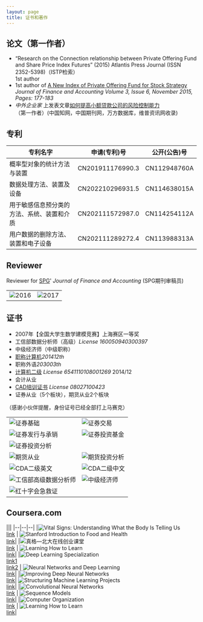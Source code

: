 ```yaml
---
layout: page
title: 证书和著作
---
```




## 论文（第一作者）
- “Research on the Connection relationship between Private Offering Fund and Share Price Index Futures” (2015) Atlantis Press Journal (ISSN 2352-5398)（ISTP检索）  
1st author
- 1st author of [A New Index of Private Offering Fund for Stock Strategy](
http://article.sciencepublishinggroup.com/html/10.11648.j.jfa.20150306.12.html#paper-keywords)  
*Journal of Finance and Accounting Volume 3, Issue 6, November 2015, Pages: 177-183*  
- *中外企业家* 上发表文章[如何提高小额贷款公司的风险控制能力](http://www.cnki.net/KCMS/detail/detail.aspx?QueryID=6&CurRec=1&recid=&filename=ZWQY201430051&dbname=CJFDLAST2015&dbcode=CJFQ&pr=&urlid=&yx=&uid=WEEvREcwSlJHSldSdnQ1YWloVytWUUFXNXMwSnYzeDdLUFNXMnU1ZXlJa1pqTW5la093SEwwTlNFV0dNeXFQRE13PT0=$9A4hF_YAuvQ5obgVAq)  
（第一作者）(中国知网，中国期刊网，万方数据库，维普资讯网收录)


## 专利





|专利名字|申请(专利)号|公开(公告)号|
|---|---|---|
|概率型对象的统计方法与装置 |	CN201911176990.3 | CN112948760A|
|数据处理方法、装置及设备 | CN202210296931.5 | CN114638015A
|用于敏感信息预分类的方法、系统、装置和介质 | CN202111572987.0 | CN114254112A
|用户数据的删除方法、装置和电子设备 | CN202111289272.4 | CN113988313A


<!--
http://www.innojoy.com/   郭飞+支付宝

提交中：
一种高效的删除深度学习模型中用户数据的方法
一种基于上下文过滤的实时脱敏技术
一种基于快速串匹配算法的实时脱敏技术
一种基于区块链和水印的数字资产可信流转方法 -->


## Reviewer

Reviewer for [SPG](http://www.sciencepublishinggroup.com/)' *Journal of Finance and Accounting*
(SPG期刊审稿员)

<!-- <table >
<tr><td>  <img width="600" height="800" src="http://www.guofei.site/public/img/2016.jpg"></td><td>  <img width="600" height="800" src="http://www.guofei.site/public/img/2017.jpg"></td></tr>
</table> -->


|||
|--|--|
|![2016](/pictures_for_blog/certification/spg/2016.jpg)|![2017](/pictures_for_blog/certification/spg/2017.jpg)|


## 证书
- 2007年【全国大学生数学建模竞赛】上海赛区一等奖
- 工信部数据分析师（高级）*License 160050940300397*
- 中级经济师（中级职称）
- [职称计算机](http://www.bjrbj.gov.cn/kwscore/login/notsign.htm)*201412th*
- 职称外语*203003th*
- [计算机二级](
http://chaxun.neea.edu.cn/examcenter/query.cn?op=doQueryResults&pram=certi)
*License 6541110108001269* 2014/12
- 会计从业
- [CAD培训证书](http://www.cadnet.cn/) *License 08027100423*
- 证券从业（5个板块），期货从业2个板块


（感谢小伙伴提醒，身份证号已经全部打上马赛克）  


|||
|--|--|
|![证券基础](/pictures_for_blog/certification/从业证/证券基础.jpg)|![证券交易](/pictures_for_blog/certification/从业证/证券交易.jpg)|
|![证券发行与承销](/pictures_for_blog/certification/从业证/证券发行与承销.jpg)|![证券投资基金](/pictures_for_blog/certification/从业证/证券投资基金.jpg)|
|![证券投资分析](/pictures_for_blog/certification/从业证/证券投资分析.jpg)|
|![期货从业](/pictures_for_blog/certification/从业证/期货从业.jpg)|![期货投资分析](/pictures_for_blog/certification/从业证/期货投资分析.jpg)|
|![CDA二级英文](/pictures_for_blog/certification/水证/CDA二级英文.jpg)|![CDA二级中文](/pictures_for_blog/certification/水证/CDA二级中文.jpg)|
|![工信部高级数据分析师](/pictures_for_blog/certification/水证/工信部高级数据分析师.jpg)|![中级经济师](/pictures_for_blog/certification/水证/中级经济师.jpg)|
|![红十字会急救证](https://www.guofei.site/pictures_for_blog/certification/健康类/急救证.jpg)




## Coursera.com


|||
|--|--|--|
|![Vital Signs: Understanding What the Body Is Telling Us](/pictures_for_blog/certification/coursera/Vital%20Signs%20Understanding%20What%20the%20Body%20Is.jpg) <br> [link](https://www.coursera.org/account/accomplishments/certificate/4H9SD5AFRPYG) | ![Stanford Introduction to Food and Health](/pictures_for_blog/certification/coursera/Stanford%20Introduction%20to%20Food%20and%20Health.jpg) <br> [link](https://www.coursera.org/account/accomplishments/certificate/86PSBYQZR36N)|
|![真格—北大在线创业课堂](/pictures_for_blog/certification/coursera/%E7%9C%9F%E6%A0%BC%E2%80%94%E5%8C%97%E5%A4%A7%E5%9C%A8%E7%BA%BF%E5%88%9B%E4%B8%9A%E8%AF%BE%E5%A0%82.jpg) <br> [link](https://www.coursera.org/account/accomplishments/certificate/MCDR2YTFGH4R) | ![Learning How to Learn](/pictures_for_blog/certification/coursera/Introduction%20to%20Complex%20Analysis.jpg) <br> [link](https://www.coursera.org/account/accomplishments/certificate/C9N6QDM5PUN5)|
|![Deep Learning Specialization](/pictures_for_blog/certification/coursera/Deep%20Learning.jpg) <br> [link1](https://www.coursera.org/account/accomplishments/specialization/HGTDUMAQ3TC6)<br>[link2](https://www.coursera.org/account/accomplishments/specialization/certificate/HGTDUMAQ3TC6) | ![Neural Networks and Deep Learning](/pictures_for_blog/certification/coursera/Neural%20Networks%20and%20Deep%20Learning.jpg) <br> [link](https://www.coursera.org/account/accomplishments/certificate/ZAGDZZ7EJY2Y)|
|![Improving Deep Neural Networks](/pictures_for_blog/certification/coursera/Improving%20Deep%20Neural%20Networks.jpg) <br> [link](https://www.coursera.org/account/accomplishments/certificate/T7UFHTHW2RPA)| ![Structuring Machine Learning Projects](/pictures_for_blog/certification/coursera/Structuring%20Machine%20Learning%20Projects.jpg) <br> [link](https://www.coursera.org/account/accomplishments/certificate/PWFAKV2QD8PZ)|
|![Convolutional Neural Networks](/pictures_for_blog/certification/coursera/Convolutional%20Neural%20Networks.jpg) <br> [link](https://www.coursera.org/account/accomplishments/certificate/3JVLNYUUTXE8) | ![Sequence Models](/pictures_for_blog/certification/coursera/Sequence%20Models.jpg) <br> [link](https://www.coursera.org/account/accomplishments/certificate/GXE8MPPVW2EF)|
|![Computer Organization](/pictures_for_blog/certification/coursera/%E8%AE%A1%E7%AE%97%E6%9C%BA%E7%BB%84%E6%88%90.jpg) <br> [link](https://www.coursera.org/account/accomplishments/certificate/F987E2DF2V73) | ![Learning How to Learn](/pictures_for_blog/certification/coursera/Learning%20How%20to%20Learn.jpg) <br> [link](https://www.coursera.org/account/accomplishments/certificate/H8J86CNTB9P9)|
